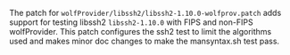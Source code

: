 The patch for `wolfProvider/libssh2/libssh2-1.10.0-wolfprov.patch` adds support
for testing libssh2 `libssh2-1.10.0` with FIPS and non-FIPS wolfProvider. This patch
configures the ssh2 test to limit the algorithms used and makes minor
doc changes to make the mansyntax.sh test pass.
